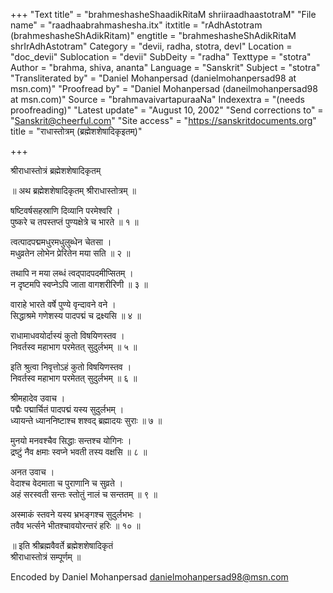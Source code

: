 +++
"Text title" = "brahmeshasheShaadikRitaM shriiraadhaastotraM"
"File name" = "raadhaabrahmashesha.itx"
itxtitle = "rAdhAstotram (brahmeshasheShAdikRitam)"
engtitle = "brahmeshasheShAdikRitaM shrIrAdhAstotram"
Category = "devii, radha, stotra, devI"
Location = "doc_devii"
Sublocation = "devii"
SubDeity = "radha"
Texttype = "stotra"
Author = "brahma, shiva, ananta"
Language = "Sanskrit"
Subject = "stotra"
"Transliterated by" = "Daniel Mohanpersad (danielmohanpersad98 at msn.com)"
"Proofread by" = "Daniel Mohanpersad (daneilmohanpersad98 at msn.com)"
Source = "brahmavaivartapuraaNa"
Indexextra = "(needs proofreading)"
"Latest update" = "August 10, 2002"
"Send corrections to" = "Sanskrit@cheerful.com"
"Site access" = "https://sanskritdocuments.org"
title = "राधास्तोत्रम् (ब्रह्मेशशेषादिकृइतम्)"

+++
  
 श्रीराधास्तोत्रं ब्रह्मेशशेषादिकृतम्   
  
॥ अथ ब्रह्मेशशेषादिकृतम् श्रीराधास्तोत्रम् ॥  
  
षष्टिवर्षसहस्राणि दिव्यानि परमेश्वरि ।  
पुष्करे च तपस्तप्तं पुण्यक्षेत्रे च भारते ॥ १ ॥  
  
त्वत्पादपद्ममधुरमधुलुब्धेन चेतसा ।  
मधुव्रतेन लोभेन प्रेरितेन मया सति ॥ २ ॥  
  
तथापि न मया लब्धं त्वद्पादपदमीप्सितम् ।  
न दृष्टमपि स्वप्नेऽपि जाता वागशरीरिणी ॥ ३ ॥  
  
वाराहे भारते वर्षे पुण्ये वृन्दावने वने ।  
सिद्धाश्रमे गणेशस्य पादपद्मं च द्रक्ष्यसि ॥ ४ ॥  
  
राधामाधवयोर्दास्यं कुतो विषयिणस्तव ।  
निवर्तस्व महाभाग परमेतत् सुदुर्लभम् ॥ ५ ॥  
  
इति श्रुत्वा निवृत्तोऽहं कुतो विषयिणस्तव ।  
निवर्तस्व महाभाग परमेतत् सुदुर्लभम् ॥ ६ ॥  
  
श्रीमहादेव उवाच ।  
पद्मैः पद्मार्चितं पादपद्मं यस्य सुदुर्लभम् ।  
ध्यायन्ते ध्याननिष्टाश्च शश्वद् ब्रह्मादयः सुराः ॥ ७ ॥  
  
मुनयो मनवश्चैव सिद्धाः सन्तश्च योगिनः ।  
द्रष्टुं नैव क्षमाः स्वप्ने भवती तस्य वक्षसि ॥ ८ ॥  
  
अनत उवाच ।  
वेदाश्च वेदमाता च पुराणानि च सुव्रते ।  
अहं सरस्वती सन्तः स्तोतुं नालं च सन्ततम् ॥ ९ ॥  
  
अस्माकं स्तवने यस्य भ्रभङ्गश्च सुदुर्लभभः ।  
तवैव भर्त्सने भीतश्चावयोरन्तरं हरिः ॥ १० ॥  
  
॥ इति श्रीब्रह्मवैवर्ते ब्रह्मेशशेषादिकृतं  
श्रीराधास्तोत्रं सम्पूर्णम् ॥  
  
  
  
  
Encoded by Daniel Mohanpersad danielmohanpersad98@msn.com  
  
